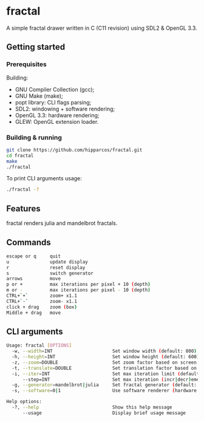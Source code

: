# fractal

A simple fractal drawer written in C (C11 revision) using SDL2 & OpenGL 3.3.

## Getting started

### Prerequisites

Building:

- GNU Compiler Collection (gcc);
- GNU Make (make);
- popt library: CLI flags parsing;
- SDL2: windowing + software rendering;
- OpenGL 3.3: hardware rendering;
- GLEW: OpenGL extension loader.

### Building & running

```bash
git clone https://github.com/hipparcos/fractal.git
cd fractal
make
./fractal
```

To print CLI arguments usage:
```bash
./fractal -?
```

## Features

fractal renders julia and mandelbrot fractals.

## Commands

```bash
escape or q     quit
u               update display
r               reset display
s               switch generator
arrows          move
p or +          max iterations per pixel + 10 (depth)
m or -          max iterations per pixel - 10 (depth)
CTRL+`+`        zoom+ x1.1
CTRL+`-`        zoom- x1.1
click + drag    zoom (box)
Middle + drag   move
```

## CLI arguments

```bash
Usage: fractal [OPTIONS]
  -w, --width=INT                      Set window width (default: 800)
  -h, --height=INT                     Set window height (default: 600)
  -z, --zoom=DOUBLE                    Set zoom factor based on screen size (default: 1.1)
  -t, --translate=DOUBLE               Set translation factor based on screen size (default: 0.25)
  -i, --iter=INT                       Set max iteration limit (default: 50)
      --step=INT                       Set max iteration (incr|decr)ementation step (default: 10)
  -g, --generator=mandelbrot|julia     Set fractal generator (default: mandelbrot)
  -s, --software=0|1                   Use software renderer (hardware renderer by default) (default: 0)

Help options:
  -?, --help                           Show this help message
      --usage                          Display brief usage message
```
